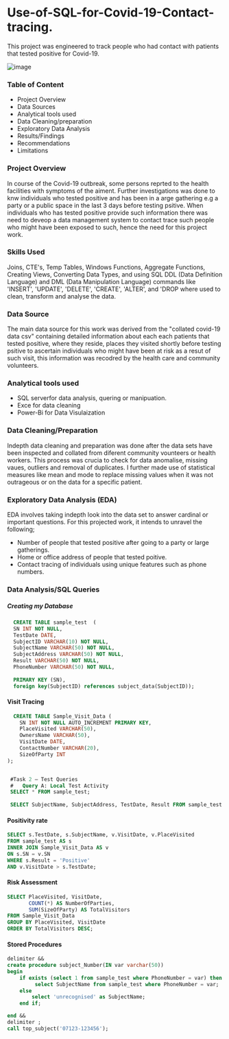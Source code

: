 # Use-of-SQL-for-Covid-19-Contact-tracing.
This project was engineered to track people who had contact with patients that tested positive for Covid-19.

![image](https://github.com/user-attachments/assets/6e6520ad-c56e-478d-8d99-331b40523f17)



### Table of Content
- Project Overview
- Data Sources
- Analytical tools used
- Data Cleaning/preparation
- Exploratory Data Analysis
- Results/Findings
- Recommendations
- Limitations

### Project Overview
In course of the Covid-19 outbreak, some persons reprted to the health facilities with symptoms of the aiment. Further investigations was done to knw individuals who tested positive and has been in a arge gathering e.g a party or a public space in the last 3 days before testing psitive. When individuals who has tested positive provide such information there was need to deveop a data management system to contact trace such people who might have been exposed to such, hence the need for this project work.

### Skills Used
Joins, CTE's, Temp Tables, Windows Functions, Aggregate Functions, Creating Views, Converting Data Types, and using SQL DDL (Data Definition Language) and DML (Data Manipulation Language) commands like 'INSERT', 'UPDATE', 'DELETE', 'CREATE', 'ALTER', and 'DROP where used to clean, transform and analyse the data.

### Data Source
The main data source for this work was derived from the "collated covid-19 data csv" containing detailed information about each each patients that tested positive, where they reside, places they visited shortly before testing psitive to ascertain individuals who might have been at risk as a resut of such visit, this information was recodred by the health care and community volunteers. 

### Analytical tools used
- SQL serverfor data analysis, quering or manipuation.
- Exce for data cleaning
- Power-Bi for Data Visulaization

### Data Cleaning/Preparation
Indepth data cleaning and preparation was done after the data sets have been inspected and collated from diferent community vounteers or health workers. This process was crucia to check for data anomalise, missing vaues, outliers and removal of duplicates. I further made use of statistical measures like mean and mode to replace missing values when it was not outrageous or on the data for a specific patient. 
 
### Exploratory Data Analysis (EDA)

EDA involves taking indepth look into the data set to answer cardinal or important questions. For this projected work, it intends to unravel the following;
- Number of people that tested positive after going to a party or large gatherings.
- Home or office address of people that tested poitive.
- Contact tracing of individuals using unique features such as phone numbers.

### Data Analysis/SQL Queries 

##### Creating my Database 
```sql
  CREATE TABLE sample_test  (
  SN INT NOT NULL,
  TestDate DATE,
  SubjectID VARCHAR(10) NOT NULL,
  SubjectName VARCHAR(50) NOT NULL,
  SubjectAddress VARCHAR(50) NOT NULL,
  Result VARCHAR(50) NOT NULL,
  PhoneNumber VARCHAR(50) NOT NULL,
  
  PRIMARY KEY (SN),
  foreign key(SubjectID) references subject_data(SubjectID));
```
#### Visit Tracing
```sql
  CREATE TABLE Sample_Visit_Data (
    SN INT NOT NULL AUTO_INCREMENT PRIMARY KEY,
    PlaceVisited VARCHAR(50),
    OwnersName VARCHAR(50),
    VisitDate DATE,
    ContactNumber VARCHAR(20),
    SizeOfParty INT
);


 #Task 2 – Test Queries
 #   Query A: Local Test Activity
 SELECT * FROM sample_test;
 
 SELECT SubjectName, SubjectAddress, TestDate, Result FROM sample_test WHERE SubjectAddress LIKE '%Aberdeen%';
```
#### Positivity rate
```sql
SELECT s.TestDate, s.SubjectName, v.VisitDate, v.PlaceVisited 
FROM sample_test AS s 
INNER JOIN Sample_Visit_Data AS v
ON s.SN = v.SN
WHERE s.Result = 'Positive' 
AND v.VisitDate > s.TestDate;
```
#### Risk Assessment
```sql
SELECT PlaceVisited, VisitDate, 
       COUNT(*) AS NumberOfParties, 
       SUM(SizeOfParty) AS TotalVisitors
FROM Sample_Visit_Data
GROUP BY PlaceVisited, VisitDate
ORDER BY TotalVisitors DESC;
```

#### Stored Procedures
```sql
delimiter &&
create procedure subject_Number(IN var varchar(50))
begin
    if exists (select 1 from sample_test where PhoneNumber = var) then
         select SubjectName from sample_test where PhoneNumber = var;
	else
        select 'unrecognised' as SubjectName;
	end if;

end &&
delimiter ;
call top_subject('07123-123456');
```

